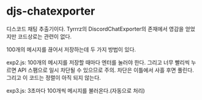 # djs-chatexporter

디스코드 채팅 추출기이다. Tyrrrz의 DiscordChatExporter의 존재에서 영감을 얻었지만 코드상로는 관련이 없다.

100개의 메시지를 끊어서 저장하는데 두 가지 방법이 있다.

exp2.js: 100개의 메시지를 저장할 때마다 엔터를 눌러야 한다. 그리고 너무 빨리씩 누르면 API 스팸으로 일시 차단될 수 있으므로 주의. 차단은 이틀에서 사흘 후면 풀린다. 그리고 이 코드는 정렬이 아직 되지 않는다.

exp3.js: 3초마다 100개씩 메시지를 불러온다.(자동으로 처리)

